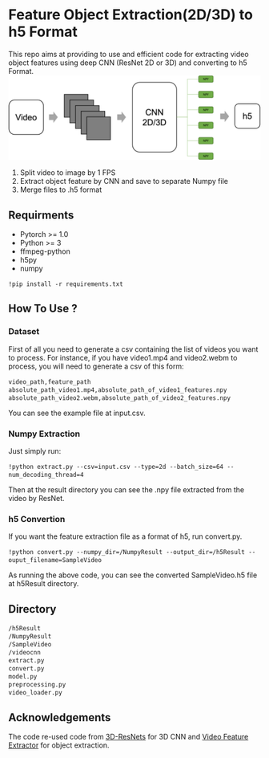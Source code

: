 # Feature Object Extraction(2D/3D) to h5 Format
This repo aims at providing to use and efficient code for extracting video object features using deep CNN (ResNet 2D or 3D) and converting to h5 Format.  
![Architecture](/Architecture.png)  
1. Split video to image by 1 FPS
2. Extract object feature by CNN and save to separate Numpy file
3. Merge files to .h5 format

## Requirments
- Pytorch >= 1.0
- Python >= 3
- ffmpeg-python
- h5py
- numpy  
   
~~~
!pip install -r requirements.txt
~~~

## How To Use ?
### Dataset
First of all you need to generate a csv containing the list of videos you want to process. For instance, if you have video1.mp4 and video2.webm to process, you will need to generate a csv of this form:  
~~~
video_path,feature_path
absolute_path_video1.mp4,absolute_path_of_video1_features.npy
absolute_path_video2.webm,absolute_path_of_video2_features.npy
~~~

You can see the example file at input.csv. 
### Numpy Extraction

Just simply run:
~~~
!python extract.py --csv=input.csv --type=2d --batch_size=64 --num_decoding_thread=4
~~~
Then at the result directory you can see the .npy file extracted from the video by ResNet.
### h5 Convertion
If you want the feature extraction file as a format of h5, run convert.py.
~~~
!python convert.py --numpy_dir=/NumpyResult --output_dir=/h5Result --ouput_filename=SampleVideo
~~~
As running the above code, you can see the converted SampleVideo.h5 file at h5Result directory.
## Directory

~~~
/h5Result
/NumpyResult
/SampleVideo
/videocnn
extract.py
convert.py
model.py
preprocessing.py
video_loader.py
~~~

## Acknowledgements
The code re-used code from [3D-ResNets](https://github.com/kenshohara/3D-ResNets-PyTorch) for 3D CNN and [Video Feature Extractor](https://github.com/antoine77340/video_feature_extractor) for object extraction.